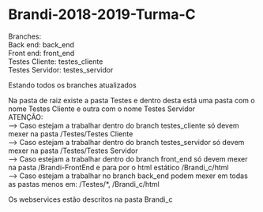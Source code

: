 # Brandi-2018-2019-Turma-C

Branches:<br/>
   Back end: back_end<br/>
   Front end: front_end<br/>
   Testes Cliente: testes_cliente<br/>
   Testes Servidor: testes_servidor<br/>
   
Estando todos os branches atualizados<br/>

Na pasta de raiz existe a pasta Testes e dentro desta está uma pasta com o nome Testes Cliente e outra com o nome Testes Servidor <br/>
ATENÇÃO:<br/>
--> Caso estejam a trabalhar dentro do branch testes_cliente só devem mexer na pasta /Testes/Testes Cliente<br/>
--> Caso estejam a trabalhar dentro do branch testes_servidor só devem mexer  na pasta /Testes/Testes Servidor<br/>
--> Caso estejam a trabalhar dentro do branch front_end só devem mexer na pasta /Brandi-FrontEnd e para por o html estático /Brandi_c/html<br/>
--> Caso estejam a trabalhar no branch back_end podem mexer em todas as pastas menos em: /Testes/*, /Brandi_c/html<br/>

Os webservices estão descritos na pasta Brandi_c<br/>

